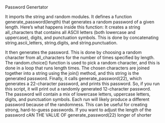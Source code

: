 Password Genertator

It imports the string and random modules.
It defines a function generate_password(length) that generates a random password of a given length. Here’s what happens inside this function:
It creates a string all_characters that contains all ASCII letters (both lowercase and uppercase), digits, and punctuation symbols. This is done by concatenating string.ascii_letters, string.digits, and string.punctuation.

It then generates the password. This is done by choosing a random character from all_characters for the number of times specified by length. The random.choice() function is used to pick a random character, and this is done in a loop that runs length times. The chosen characters are joined together into a string using the join() method, and this string is the generated password.
Finally, it calls generate_password(22), which generates a 22-character password, and prints this password.
So, if you run this script, it will print out a randomly generated 12-character password. The password will contain a mix of lowercase letters, uppercase letters, digits, and punctuation symbols. Each run will likely produce a different password because of the randomness. This can be useful for creating strong, hard-to-guess passwords.
If you want to adjust the length of the password cAN THE VALUE OF  generate_password(22) longer of shorter
